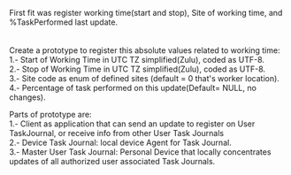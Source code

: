 First fit was register working time(start and stop), Site of working time, and %TaskPerformed last update.<br>
<br>
<br>
Create a prototype to register this absolute values related to working time:<br>
  1.- Start of Working Time in UTC TZ simplified(Zulu), coded as UTF-8.<br>
  2.- Stop of Working Time in UTC TZ simplified(Zulu), coded as UTF-8.<br>
  3.- Site code as enum of defined sites (default = 0 that's worker location).<br>
  4.- Percentage of task performed on this update(Default= NULL, no changes).<br>

Parts of prototype are:<br>
  1.- Client as application that can send an update to register on User TaskJournal, or receive info from other User Task Journals<br>
  2.- Device Task Journal: local device Agent for Task Journal.<br>
  3.- Master User Task Journal: Personal Device that locally concentrates updates of all authorized user associated Task Journals.<br>
  
